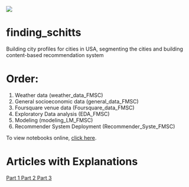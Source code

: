 <img src="https://s3.us-east-2.amazonaws.com/wordontheamazon.com/NoMargin_NewLogo.png">

# finding_schitts
Building city profiles for cities in USA, segmenting the cities and building content-based recommendation system

# Order:
1. Weather data (weather_data_FMSC)
2. General socioeconomic data (general_data_FMSC)
3. Foursquare venue data (Foursquare_data_FMSC)
4. Exploratory Data analysis (EDA_FMSC)
5. Modeling (modeling_LM_FMSC)
6. Recommender System Deployment (Recommender_Syste_FMSC)

To view notebooks online, <a href = 'https://nbviewer.jupyter.org/github/eliasmelul/finding_schitts/tree/master/'>click here</a>.

# Articles with Explanations
<a href='https://medium.com/@melulfrescoelias/city-recommender-system-with-python-part-1-finding-my-schitts-creek-f362646280b3'> Part 1 </a>
<a href='https://medium.com/analytics-vidhya/city-recommender-system-with-python-part-2-finding-my-schitts-creek-da2f2cce2b5f'> Part 2 </a>
<a href='https://medium.com/@melulfrescoelias/city-recommender-system-with-python-part-3-3-deployment-finding-my-schitts-creek-2019971e2c4d'> Part 3 </a>
